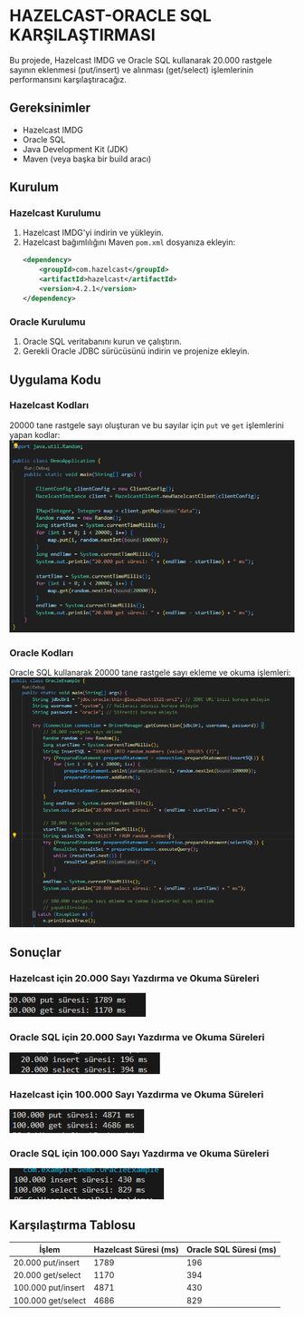 # HAZELCAST-ORACLE SQL KARŞILAŞTIRMASI

Bu projede, Hazelcast IMDG ve Oracle SQL kullanarak 20.000 rastgele sayının eklenmesi (put/insert) ve alınması (get/select) işlemlerinin performansını karşılaştıracağız.

## Gereksinimler

- Hazelcast IMDG
- Oracle SQL
- Java Development Kit (JDK)
- Maven (veya başka bir build aracı)

## Kurulum

### Hazelcast Kurulumu

1. Hazelcast IMDG'yi indirin ve yükleyin.
2. Hazelcast bağımlılığını Maven `pom.xml` dosyanıza ekleyin:
    ```xml
    <dependency>
        <groupId>com.hazelcast</groupId>
        <artifactId>hazelcast</artifactId>
        <version>4.2.1</version>
    </dependency>
    ```

### Oracle Kurulumu

1. Oracle SQL veritabanını kurun ve çalıştırın.
2. Gerekli Oracle JDBC sürücüsünü indirin ve projenize ekleyin.

## Uygulama Kodu

### Hazelcast Kodları

20000 tane rastgele sayı oluşturan ve bu sayılar için `put` ve `get` işlemlerini yapan kodlar:
![Hazelcast Kodları](./images/image-6.png)

### Oracle Kodları

Oracle SQL kullanarak 20000 tane rastgele sayı ekleme ve okuma işlemleri:
![Oracle Kodları](./images/image-2.png)

## Sonuçlar

### Hazelcast için 20.000 Sayı Yazdırma ve Okuma Süreleri
![Hazelcast 20.000 put/get süreleri](./images/image-1.png)

### Oracle SQL için 20.000 Sayı Yazdırma ve Okuma Süreleri
![Oracle SQL 20.000 insert/select süreleri](./images/image-3.png)

### Hazelcast için 100.000 Sayı Yazdırma ve Okuma Süreleri
![Hazelcast 100.000 put/get süreleri](./images/image-8.png)

### Oracle SQL için 100.000 Sayı Yazdırma ve Okuma Süreleri
![Oracle SQL 100.000 insert/select süreleri](./images/image-4.png)

## Karşılaştırma Tablosu

| İşlem                  | Hazelcast Süresi (ms)  | Oracle SQL Süresi (ms) |
|------------------------|------------------------|------------------------|
| 20.000 put/insert      | 1789                   | 196                    |
| 20.000 get/select      | 1170                   | 394                    |
| 100.000 put/insert     | 4871                   | 430                    |
| 100.000 get/select     | 4686                   | 829                    |